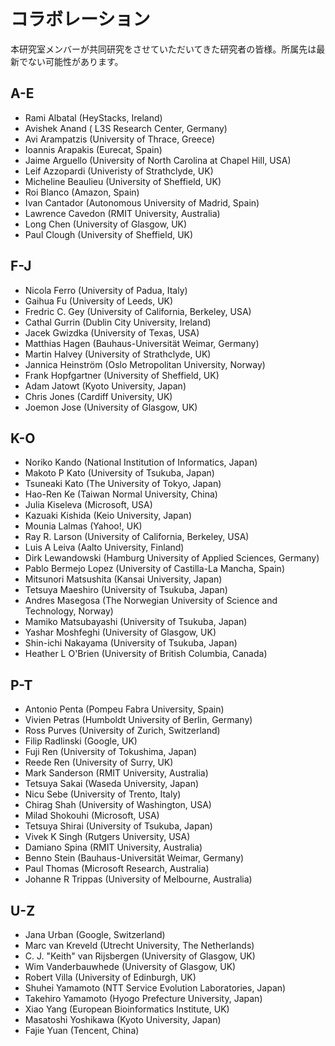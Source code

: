 # コラボレーション

本研究室メンバーが共同研究をさせていただいてきた研究者の皆様。所属先は最新でない可能性があります。

## A-E
- Rami Albatal (HeyStacks, Ireland)
- Avishek Anand ( L3S Research Center, Germany)
- Avi Arampatzis (University of Thrace, Greece)
- Ioannis Arapakis (Eurecat, Spain)
- Jaime Arguello (University of North Carolina at Chapel Hill, USA)
- Leif Azzopardi (Univeristy of Strathclyde, UK)
- Micheline Beaulieu (University of Sheffield, UK)
- Roi Blanco (Amazon, Spain)
- Ivan Cantador (Autonomous University of Madrid, Spain)
- Lawrence Cavedon (RMIT University, Australia)
- Long Chen (University of Glasgow, UK)
- Paul Clough (University of Sheffield, UK)

## F-J
- Nicola Ferro (University of Padua, Italy)
- Gaihua Fu (University of Leeds, UK)
- Fredric C. Gey (University of California, Berkeley, USA)
- Cathal Gurrin (Dublin City University, Ireland)
- Jacek Gwizdka (University of Texas, USA)
- Matthias Hagen (Bauhaus-Universität Weimar, Germany)
- Martin Halvey (University of Strathclyde, UK)
- Jannica Heinström (Oslo Metropolitan University, Norway)
- Frank Hopfgartner (University of Sheffield, UK)
- Adam Jatowt (Kyoto University, Japan)
- Chris Jones (Cardiff University, UK)
- Joemon Jose (University of Glasgow, UK)

## K-O
- Noriko Kando (National Institution of Informatics, Japan)
- Makoto P Kato (University of Tsukuba, Japan)
- Tsuneaki Kato (The University of Tokyo, Japan)
- Hao-Ren Ke (Taiwan Normal University, China)
- Julia Kiseleva (Microsoft, USA)
- Kazuaki Kishida (Keio University, Japan)
- Mounia Lalmas (Yahoo!, UK)
- Ray R. Larson (University of California, Berkeley, USA)
- Luis A Leiva (Aalto University, Finland)
- Dirk Lewandowski (Hamburg University of Applied Sciences, Germany)
- Pablo Bermejo Lopez (University of Castilla-La Mancha, Spain)
- Mitsunori Matsushita (Kansai University, Japan)
- Tetsuya Maeshiro (University of Tsukuba, Japan)
- Andres Masegosa (The Norwegian University of Science and Technology, Norway)
- Mamiko Matsubayashi (University of Tsukuba, Japan)
- Yashar Moshfeghi (University of Glasgow, UK)
- Shin-ichi Nakayama (University of Tsukuba, Japan)
- Heather L O'Brien (University of British Columbia, Canada)

## P-T
- Antonio Penta (Pompeu Fabra University, Spain)
- Vivien Petras (Humboldt University of Berlin, Germany)
- Ross Purves (University of Zurich, Switzerland)
- Filip Radlinski (Google, UK)
- Fuji Ren (University of Tokushima, Japan)
- Reede Ren (University of Surry, UK)
- Mark Sanderson (RMIT University, Australia)
- Tetsuya Sakai (Waseda University, Japan)
- Nicu Sebe (University of Trento, Italy)
- Chirag Shah (University of Washington, USA)
- Milad Shokouhi (Microsoft, USA)
- Tetsuya Shirai (University of Tsukuba, Japan)
- Vivek K Singh (Rutgers University, USA)
- Damiano Spina (RMIT University, Australia)
- Benno Stein (Bauhaus-Universität Weimar, Germany)
- Paul Thomas (Microsoft Research, Australia)
- Johanne R Trippas (University of Melbourne, Australia)

## U-Z
- Jana Urban (Google, Switzerland)
- Marc van Kreveld (Utrecht University, The Netherlands)
- C. J. "Keith" van Rijsbergen (University of Glasgow, UK)
- Wim Vanderbauwhede (University of Glasgow, UK)
- Robert Villa (University of Edinburgh, UK)
- Shuhei Yamamoto (NTT Service Evolution Laboratories, Japan)
- Takehiro Yamamoto (Hyogo Prefecture University, Japan)
- Xiao Yang (European Bioinformatics Institute, UK)
- Masatoshi Yoshikawa (Kyoto University, Japan)
- Fajie Yuan (Tencent, China)
